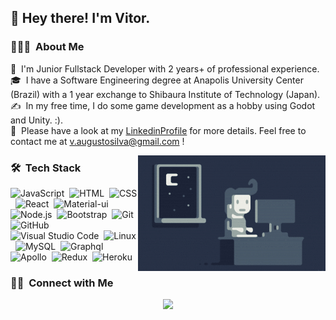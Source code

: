  <h2> 👋 Hey there! I'm Vitor.</h2>

### 👨🏻‍💻 &nbsp;About Me

🌱 &nbsp;I'm Junior Fullstack Developer with 2 years+ of professional experience.\
🎓 &nbsp;I have a Software Engineering degree at Anapolis University Center (Brazil) with a 1 year exchange to Shibaura Institute of Technology (Japan).\
✍️ &nbsp;In my free time, I do some game development as a hobby using Godot and Unity. :).\
📄 &nbsp;Please have a look at my [LinkedinProfile](https://www.linkedin.com/in/vitor-augusto-silva-8aa2b1135/) for more details. Feel free to contact me at v.augustosilva@gmail.com !

<img alt="Night Coding" src="https://raw.githubusercontent.com/AVS1508/AVS1508/master/assets/Night-Coding.gif" align="right"/>

### 🛠 &nbsp;Tech Stack

![JavaScript](https://img.shields.io/badge/-JavaScript-081429?style=flat&logo=javascript&labelColor=000)&nbsp;
![HTML](https://img.shields.io/badge/-HTML-5e5e5e?style=flat&logo=HTML5)&nbsp;
![CSS](https://img.shields.io/badge/-CSS-5e5e5e?style=flat&logo=CSS3&logoColor=1572B6)&nbsp;
![React](https://img.shields.io/badge/-React-5e5e5e?style=flat&logo=react)&nbsp;
![Material-ui](https://img.shields.io/badge/-Material--ui-5e5e5e?style=flat&logo=material-ui&logoColor=0081CB)&nbsp;
![Node.js](https://img.shields.io/badge/-Node.js-5e5e5e?style=flat&logo=node.js)&nbsp;
![Bootstrap](https://img.shields.io/badge/-Bootstrap-5e5e5e?style=flat&logo=bootstrap&logoColor=563D7C)&nbsp;
![Git](https://img.shields.io/badge/-Git-5e5e5e?style=flat&logo=git)&nbsp;
![GitHub](https://img.shields.io/badge/-GitHub-5e5e5e?style=flat&logo=github)&nbsp;
![Visual Studio Code](https://img.shields.io/badge/-Visual%20Studio%20Code-5e5e5e?style=flat&logo=visual-studio-code&logoColor=007ACC)&nbsp;
![Linux](https://img.shields.io/badge/-Linux-5e5e5e?style=flat&logo=linux&logoColor=FCC624)&nbsp;
![MySQL](https://img.shields.io/badge/-MySQL-5e5e5e?style=flat&logo=mysql&logoColor=4479A1)&nbsp;
![Graphql](https://img.shields.io/badge/-GraphQL-5e5e5e?style=flat&logo=graphql&logoColor=E10098)&nbsp;
![Apollo](https://img.shields.io/badge/-Apollo-5e5e5e?style=flat&logo=apollo-graphql&logoColor=311C87)&nbsp;
![Redux](https://img.shields.io/badge/-Redux-5e5e5e?style=flat&logo=redux&logoColor=764ABC)&nbsp;
![Heroku](https://img.shields.io/badge/-Heroku-5e5e5e?style=flat&logo=heroku&logoColor=430098)&nbsp;

### 🤝🏻 &nbsp;Connect with Me

<p align="center">
<a href="https://www.linkedin.com/in/vitor-augusto-silva-8aa2b1135"><img src="https://img.shields.io/badge/-Vitor%20Augusto%20Silva-0077B5?style=flat&logo=Linkedin&logoColor=white"/></a>
</p>
